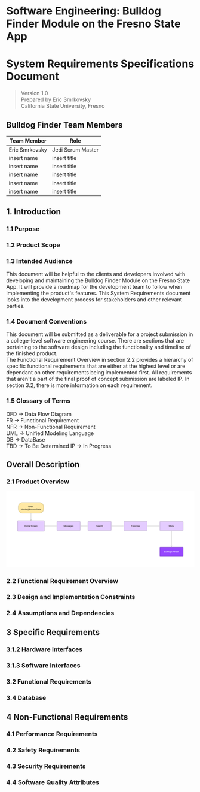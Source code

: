 # Software Engineering: Bulldog Finder Module on the Fresno State App
# System Requirements Specifications Document
> Version 1.0  
> Prepared by Eric Smrkovsky  
> California State University, Fresno

## Bulldog Finder Team Members
| Team Member | Role | 
| -- | -- | 
| Eric Smrkovsky | Jedi Scrum Master |  
| insert name | insert title |
| insert name | insert title |
| insert name | insert title |
| insert name | insert title |
| insert name | insert title |

## 1. Introduction
### 1.1 Purpose 

### 1.2 Product Scope

### 1.3 Intended Audience
This document will be helpful to the clients and developers involved with developing and maintaining the Bulldog Finder Module on the Fresno State App. It will provide a roadmap for the development team to follow when implementing the product's features. This System Requirements document looks into the development process for stakeholders and other relevant parties. 
### 1.4 Document Conventions
This document will be submitted as a deliverable for a project submission in a college-level software engineering course. There are sections that are pertaining to the software design including the functionality and timeline of the finished product.  
The Functional Requirement Overview in section 2.2 provides a hierarchy of specific functional requirements that are either at the highest level or are dependant on other requirements being implemented first. All requirements that aren't a part of the final proof of concept submission are labeled IP. In section 3.2, there is more information on each requirement.  
### 1.5 Glossary of Terms
DFD -> Data Flow Diagram  
FR -> Functional Requirement  
NFR -> Non-Functional Requirement  
UML -> Unified Modeling Language  
DB -> DataBase  
TBD -> To Be Determined
IP -> In Progress

## Overall Description
### 2.1 Product Overview

![](https://github.com/Ericsmrk/Bulldog_Finder/blob/main/images/Larger_System.png)

### 2.2 Functional Requirement Overview
<!-- ![](https://github.com/Ericsmrk/VR-Chess/blob/main/images/DFD0.PNG)This product functionality overview section provides the hierarchy of the systems functional requirements the software must perform or must be present for the user to carry out the specific use case. These functional requirements are components within the Data Flow Diagram (highest level) shown above. More design details and UML diagrams for each requirement will be provided in Section 3; only a high-level summary is available here.  
* FR1: Store User Account Details
    * Description: The software must be able to store user account details. 
    * Dependency: DB
* FR2: Account Creation
    * Description: The user must be able to create an account.
    * Dependency: FR1
* FR3: User Login 
    * Description: The user must be able to log in with a registered account.
    * Dependency: DB, FR1
* FR4: Google Authentication 
    * Description: The software must have the option to use Google Login API.
    * Dependency: DB
* FR5: Store Password Securely (IP)
    * Description: The database must store the password securely.
    * Dependency: DB, FR3
* FR6: Multiple Environments
    * Description: The user must be able to choose from three or more choices for the VR environment.
    * Dependency: None
* FR7: Choose Piece Color 
    * Description: The user must be able to choose from five different piece color options.
    * Dependency: None
* FR8: Dynamic Rooms 
    * Description: The software must allocate resources for a new room when new game is started.
    * Dependency: None
* FR9: Dynamic Room Code
    * Description: The software must assign a room code for other players to join game.
    * Dependency: FR8
* FR10: Start VR Scene
    * Description: The user must be able to start the VR scene.
    * Dependency: FR3, FR4, FR6, FR7, FR9
* FR:11 Control Avatar in Virtual Environment
    * Description: The user must be able to control the user's avatar with functionality for moving forward, backward, left, and right.
    * Dependency: FR10
* FR12: Select Seat 
    * Description: The user must be able to sit virtually at the chess table by selecting black or white.
    * Dependency: FR10
* FR13: Choose to be a Spectator
    * Description: The user must be able to watch other players play in the virtual space.
    * Dependency: FR11
* FR14: Board: Preset Positions of Pieces 
    * Description: The board must have the game pieces present when the user sits at the chess table.
    * Dependency: FR12
* FR15: Board Game Logic: King 
    * Description: King piece logic must be designed to follow standard Chess rules.
    * Dependency: None
* FR16: Board Game Logic: Queen 
    * Description: Queen piece logic must be designed to follow standard Chess rules.
    * Dependency: None
* FR17: Board Game Logic: Bishop  
    * Description: Bishop piece logic must be designed to follow standard Chess rules.
    * Dependency: None
* FR18: Board Game Logic: Knight  
    * Description: Knight piece logic must be designed to follow standard Chess rules.
    * Dependency: None
* FR19: Board Game Logic: Pawn  
    * Description: Pawn piece logic must be designed to follow standard Chess rules.
    * Dependency: None
* FR20: Board Game Logic: Rook   
    * Description: Rook piece logic must be designed to follow standard Chess rules.
    * Dependency: None
* FR21: Board: Piece Movement 
    * Description: The user must be able to move only one of their pieces when it is their turn.
    * Dependency: FR15-FR20
* FR22: Board Game Logic: Kill  
    * Description: The user must be able to make a legal chess kill by standard Chess rules. 
    * Dependency: FR21
* FR23: Board: Store Killed Pieces  
    * Description: The software must place all taken pieces neatly to the user's right on the virtual table.
    * Dependency: FR22
* FR24: Board: Red Square Highlight  
    * Description: When the user selects a piece the square is highlighted red for two seconds.
    * Dependency: FR21
* FR25: Board: Green Square Highlight 
    * Description: When the user drops a piece the square is highlighted blue for two seconds.
    * Dependency: FR21
* FR26: Board Game Logic: King Death (IP)
    * Description: The software must stop chess board piece movement when the death of a King piece occurs.
    * Dependency: FR22
* FR27: Board Game Logic: Detect Win (IP)
    * Description: The software must notify the user when the game has been won.
    * Dependency: FR26
* FR28: Board Game Logic: Detect Loss (IP)
    * Description: The software must notify the user when the game has been lost.
    * Dependency: FR26
* FR29: Website Deployment 
    * Description: The software must be available online.
    * Dependency: DB -->

### 2.3 Design and Implementation Constraints
<!-- Certain hardware limitations are present during development due to no financial support for the team to use to purchase VR headsets, VR-ready laptops, and other tools necessary for development with Virtual Reality companants. This means that development for this software will be strictly limited to using packages, frameworks, deployment tools, and hardware that are of the free tier. The software is limited to HTML and JavaScript programming languages and will utilize the A-Frame web framework for Three.js until further notice. All programming must be documented within the code files for easy understanding by developers who might not have seen the code before. The current version of AFrame that must be maintained is version 1.3.0. Other implementation constraints are TBD. The standard for diagrams has been changing over time, but nonetheless, diagrams should utilize UML when possible. -->

### 2.4 Assumptions and Dependencies
<!-- * The real-time 3D experience uses Networked A-Frame and WebSockets
* All hardware used can access the internet
* All hardware used has compatable graphics software
* Standard wasd-controls are utilized -->

## 3 Specific Requirements
<!-- There are three stages to Vr-Chess: Login, preference selection, and gameplay. Below is a general flowchart of the user experience when running the software.
![](https://github.com/Ericsmrk/VR-Chess/blob/main/images/User_Journey.png)
### 3.1 External Interface Requirements
### 3.1.1 User Interfaces
* Landing Page
![](https://github.com/Ericsmrk/VR-Chess/blob/main/images/Landing_wireframe.png)
* Google Login
![](https://github.com/Ericsmrk/VR-Chess/blob/main/images/Google_Login.png)
* Database Login
![](https://github.com/Ericsmrk/VR-Chess/blob/main/images/Database_Login.png)
* Register Account
![](https://github.com/Ericsmrk/VR-Chess/blob/main/images/Register.png)
* Change Password
![](https://github.com/Ericsmrk/VR-Chess/blob/main/images/Password_Reset_Taskflow.png)
* Chess Board
![](https://github.com/Ericsmrk/VR-Chess/blob/main/images/Board.png) -->
### 3.1.2 Hardware Interfaces
<!-- The hardware needed for using the VR-Chess software includes all modern personal computers, laptops, tablets, and mobile devices. This version of VR-Chess uses semi-immersive VR; implementation for VR-Headsets will be implemented in a future version and must be accessible by all modern VR headsets such as the Meta Oculus. -->
### 3.1.3 Software Interfaces
<!-- Implementation constraints for Vr-Chess include using Networked A-Frame. Networked A-Frame is a library for creating multi-user, real-time 3D experiences using WebVR and the A-Frame web framework. Networked A-Frame utilizes EasyRTC and WebSockets to provide an easy way to create real-time, multi-user experiences. Accessing EasyRTC abstracts away the complexities of setting up WebSockets and provides an API to send messages between VR-Chess users easily, such as moves made by each player. This allows users to play the game in real-time, communicating each action to the other player's clients. The library also provides an API to easily synchronize the game state between users, ensuring that each user sees the same game board.

Websockets provide a way for users to communicate with each other in real time using the same protocol as HTTP. This provides bi-directional communication, meaning that data will be sent from both the client and the server. This feature makes Websockets ideal for real-time applications such as VR-Chess.

Other implementation constraints include using MongoDB for the database and Horoku for deployment. MongoDB utilizes NoSQL and is document oriented so a database schema is not required for implementation. Horoku is a platform the allows VR-Chess to operate entirely in the cloud. -->

### 3.2 Functional Requirements
<!-- * FR1: Store User Account Details  
The software must have a working database that can be accessed securely on the server to store information about the user.
* FR2: Account Creation  
The user must be able to register a VR-Chess account. On the landing page, the user must have a button to click that brings them to the login page. Once at the login page, the user can choose to register an account. In order for the user to register, they must create a unique username and a unique password. To be considered unique, these must be at lease 8 characters long and not present in the database already.
* FR3: User Login  
The user must be able to access the VR-Chess game through the login page by entering their email and their password correctly. If entered correctly the user is taken back to the landing page. If entered incorrectly, the user is shown an error. 
* FR4: Google Authentication  
The user must be able to access the VR-Chess game through the Google Authentication. Once the Google login method is shown, the user is given an option to choose a google account. Once the account is chosen, the user is returned to the landing page. If the user is already logged in with a Google account, this process is done automatically.
* FR5: Store Password Securely (IP)  
The password must be stored in the database securely. This can be done with a hashing algorithm.
* FR6: Multiple Environments  
The user must have the ability to choose from a selection of enviroments for gameplay. The required environments are: Woods, Checker, Waves, and Volcano.
* FR7: Choose Piece Color   
The user must have the ability to choose from a selection of piece colors for gameplay. The required piece colors are left to the developer's descretion.
* FR8: Dynamic Rooms   
The software must create rooms dynamically when users request a room.
* FR9: Dynamic Room Code  
The software must provide the option to select a room by entering a code. This is done on the landing page. The user enters the landing page and enters the room number in the room number bar input line.
* FR10: Start VR Scene  
The software will start a VR scene when prompted by the user. This is done after the user selects their preferences and logs in.
* FR:11 Control Avatar in Virtual Environment  
The user must be given the ability to move around in the virtual space freely if and only if they are in spectator mode. This is done with the arrow buttons and with standard wasd-controls.
* FR12: Select Seat   
When the user enters the scene, they are prompted to select either the white pieces, the black pieces if they are going to be a player.
* FR13: Choose to be a Spectator  
When the user enters the scene, they are given the option to become a spectator rather than a player.
* FR14: Board: Preset Positions of Pieces  
When the game is started, all of the pieces are in the correct positions on the board.
* FR15: Board Game Logic: King  
A King piece can only make moves that are valid moves according to standard Chess rules. This includes not moving off the board or moving onto an occupied space. If the King cannot move and it is in check, the game is over. If the King is put into check, it must move to a space that takes it out of check.
* FR16: Board Game Logic: Queen  
A Queen piece can only make moves that are valid moves according to standard Chess rules. This includes not moving off the board or moving onto an occupied space.
* FR17: Board Game Logic: Bishop  
A Bishop piece can only make moves that are valid moves according to standard Chess rules. This includes not moving off the board or moving onto an occupied space.
* FR18: Board Game Logic: Knight  
A Knight piece can only make moves that are valid moves according to standard Chess rules. This includes not moving off the board or moving onto an occupied space.
* FR19: Board Game Logic: Pawn  
A Pawn piece can only make moves that are valid moves according to standard Chess rules. This includes not moving off the board or moving onto an occupied space.
* FR20: Board Game Logic: Rook   
A Rook piece can only make moves that are valid moves according to standard Chess rules. This includes not moving off the board or moving onto an occupied space.
* FR21: Board: Piece Movement  
The user cannot move pieces that are not theirs. They can only move the pieces that they selected at the start of the game.
* FR22: Board Game Logic: Kill  
A player can kill another piece when they make a legal move to a square that is occupied by another by the opponents piece. This can only occur when it is the players turn.
* FR23: Board: Store Killed Pieces  
After making a legal kill on the Chess board, the taken piec is places to the left of the player.
* FR24: Board: Red Square Highlight  
When a piece is selected, the square that the piece was on turns the color red until the player releases the piece.
* FR25: Board: Green Square Highlight  
When a piece is selected, the square that the piece is moved too turns the color Green when the player releases the piece.
* FR26: Board Game Logic: King Death (IP)  
When the King is put into checkmate, the software presents the user with information about who won the game.
* FR27: Board Game Logic: Detect Win (IP)  
Information about winning the game is displayed to the user.
* FR28: Board Game Logic: Detect Loss (IP)  
Information about losing the game is displayed to the user.
* FR29: Website Deployment  
The website is deployed to the cloud using Horoku.  
### 3.3 UML Diagrams
![](https://github.com/Ericsmrk/VR-Chess/blob/main/images/Login_Sequence_diagram.png)
![](https://github.com/Ericsmrk/VR-Chess/blob/main/images/System_Use_case.png) -->

### 3.4 Database
<!-- The database used is MongoDB and Mongoose is used for data transfer. The only table to be stored is the users information. Here is a high level diagram showing how that database interacts with the cloud deployment.
![](https://github.com/Ericsmrk/VR-Chess/blob/main/images/DeploymentwithDB.png) -->
## 4 Non-Functional Requirements
### 4.1 Performance Requirements
<!-- The performance requirements for VR-Chess relate to the user experiencing any lag when running the software. Care should be taken by the implementation team to make sure the code performs at a rate that will prevent any lag between processes. -->
### 4.2 Safety Requirements
<!-- A notice should be displayed to the user before entering VR about the dangers with epileptic seizures. The user must be notified that the use of the software is at the users own risk.  -->
### 4.3 Security Requirements
<!-- The database needs to be secure by using a hashing algorithm for storing information. The development team will be responsible for adding safeguards to protect hackers from accessing the users IP address. -->
### 4.4 Software Quality Attributes
<!-- VR-Chess provides an easily accessible experience to users. Being able to access the game very quickly without having to login or anything is an important feature to this software. Being accessible accross devices gives portability value to the software. There is not a steep learning curve for new VR users with this software. It could be advertised as grab and go. -->